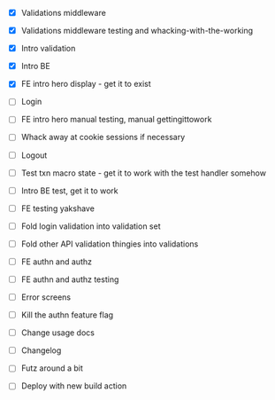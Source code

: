 - [x] Validations middleware

- [x] Validations middleware testing and whacking-with-the-working

- [x] Intro validation

- [x] Intro BE
- [x] FE intro hero display - get it to exist
- [ ] Login

- [ ] FE intro hero manual testing, manual gettingittowork
- [ ] Whack away at cookie sessions if necessary
- [ ] Logout
- [ ] Test txn macro state - get it to work with the test handler somehow
- [ ] Intro BE test, get it to work
- [ ] FE testing yakshave

- [ ] Fold login validation into validation set
- [ ] Fold other API validation thingies into validations
- [ ] FE authn and authz
- [ ] FE authn and authz testing
- [ ] Error screens
- [ ] Kill the authn feature flag
- [ ] Change usage docs
- [ ] Changelog
- [ ] Futz around a bit
- [ ] Deploy with new build action
